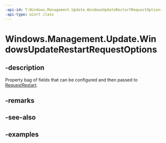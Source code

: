 ```yaml
---
-api-id: T:Windows.Management.Update.WindowsUpdateRestartRequestOptions
-api-type: winrt class
---
```


# Windows.Management.Update.WindowsUpdateRestartRequestOptions

<!--
public sealed class WindowsUpdateRestartRequestOptions
-->


## -description
Property bag of fields that can be configured and then passed to [RequestRestart](./windowsupdateadministrator_requestrestart_103435879.md).

## -remarks

## -see-also

## -examples


